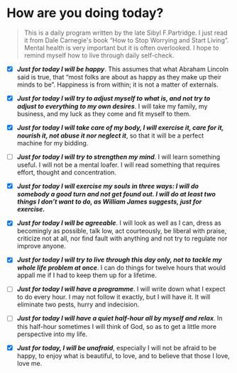 # How are you doing today?

> This is a daily program written by the late Sibyl F.Partridge. I just read it from Dale Carnegie's book “How to Stop Worrying and Start Living”. Mental health is very important but it is often overlooked. I hope to remind myself how to live through daily self-check.
 
- [x] ***Just for today I will be happy***. This assumes that what Abraham Lincoln said is true, that “most folks are about as happy as they make up their minds to be”. Happiness is from within; it is not a matter of externals.

- [x] ***Just for today I will try to adjust myself to what is, and not try to adjust to everything to my own desires***. I will take my family, my business, and my luck as they come and fit myself to them.

- [x] ***Just for today I will take care of my body, I will exercise it, care for it, nourish it, not abuse it nor neglect it***, so that it will be a perfect machine for my bidding.

- [ ] ***Just for today I will try to strengthen my mind***. I will learn something useful. I will not be a mental loafer. I will read something that requires effort, thought and concentration.

- [x] ***Just for today I will exercise my souls in three ways: I will do somebody a good turn and not get found out. I will do at least two things I don’t want to do, as William James suggests, just for exercise.***

- [x] ***Just for today I will be agreeable***. I will look as well as I can, dress as becomingly as possible, talk low, act courteously, be liberal with praise, criticize not at all, nor find fault with anything and not try to regulate nor improve anyone.

- [x] ***Just for today I will try to live through this day only, not to tackle my whole life problem at once***. I can do things for twelve hours that would appall me if I had to keep them up for a lifetime.

- [ ] ***Just for today I will have a programme***. I will write down what I expect to do every hour. I may not follow it exactly, but I will have it. It will eliminate two pests, hurry and indecision.

- [ ] ***Just for today I will have a quiet half-hour all by myself and relax***. In this half-hour sometimes I will think of God, so as to get a little more perspective into my life.

- [x] ***Just for today, I will be unafraid***, especially I will not be afraid to be happy, to enjoy what is beautiful, to love, and to believe that those I love, love me.
